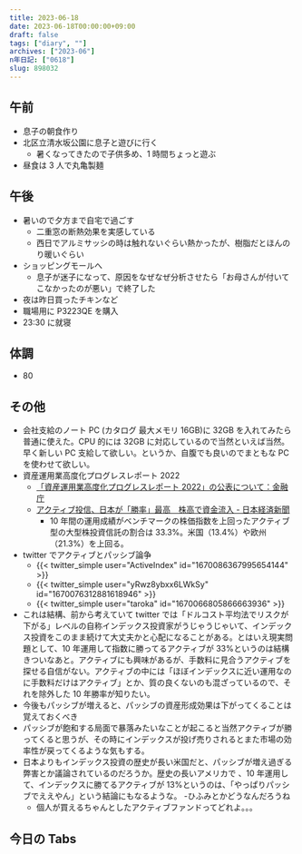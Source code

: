 ```yaml
---
title: 2023-06-18
date: 2023-06-18T00:00:00+09:00
draft: false
tags: ["diary", ""]
archives: ["2023-06"]
n年日記: ["0618"]
slug: 898032
---
```


## 午前

- 息子の朝食作り
- 北区立清水坂公園に息子と遊びに行く
  - 暑くなってきたので子供多め、1 時間ちょっと遊ぶ
- 昼食は 3 人で丸亀製麺

## 午後

- 暑いので夕方まで自宅で過ごす
  - 二重窓の断熱効果を実感している
  - 西日でアルミサッシの時は触れないぐらい熱かったが、樹脂だとほんのり暖いぐらい
- ショッピングモールへ
  - 息子が迷子になって、原因をなぜなぜ分析させたら「お母さんが付いてこなかったのが悪い」で終了した
- 夜は昨日買ったチキンなど
- 職場用に P3223QE を購入
- 23:30 に就寝

## 体調

- 80

## その他

- 会社支給のノート PC (カタログ 最大メモリ 16GB)に 32GB を入れてみたら普通に使えた。CPU 的には 32GB に対応しているので当然といえば当然。早く新しい PC 支給して欲しい。というか、自腹でも良いのでまともな PC を使わせて欲しい。
- 資産運用業高度化プログレスレポート 2022
  - [「資産運用業高度化プログレスレポート 2022」の公表について：金融庁](https://www.fsa.go.jp/news/r3/sonota/20220527/20220527.html)
  - [アクティブ投信、日本が「勝率」最高　株高で資金流入 - 日本経済新聞](https://www.nikkei.com/article/DGXZQOUB080N20Y3A600C2000000/)
    - 10 年間の運用成績がベンチマークの株価指数を上回ったアクティブ型の大型株投資信託の割合は 33.3%。米国（13.4%）や欧州（21.3%）を上回る。
- twitter でアクティブとパッシブ論争
  - {{< twitter_simple user="ActiveIndex" id="1670086367995654144" >}}
  - {{< twitter_simple user="yRwz8ybxx6LWkSy" id="1670076312881618946" >}}
  - {{< twitter_simple user="taroka" id="1670066805866663936" >}}
- これは結構、前から考えていて twitter では「ドルコスト平均法でリスクが下がる」レベルの自称インデックス投資家がうじゃうじゃいて、インデックス投資をこのまま続けて大丈夫かと心配になることがある。とはいえ現実問題として、10 年運用して指数に勝ってるアクティブが 33%というのは結構きついなあと。アクティブにも興味があるが、手数料に見合うアクティブを探せる自信がない。アクティブの中には「ほぼインデックスに近い運用なのに手数料だけはアクティブ」とか、質の良くないのも混ざっているので、それを除外した 10 年勝率が知りたい。
- 今後もパッシブが増えると、パッシブの資産形成効果は下がってくることは覚えておくべき
- パッシブが飽和する局面で暴落みたいなことが起こると当然アクティブが勝ってくると思うが、その時にインデックスが投げ売りされるとまた市場の効率性が戻ってくるような気もする。
- 日本よりもインデックス投資の歴史が長い米国だと、パッシブが増え過ぎる弊害とか議論されているのだろうか。歴史の長いアメリカで 、10 年運用して、インデックスに勝てるアクティブが 13%というのは、「やっぱりパッシブでええやん」という結論にもなるような。 -ひふみとかどうなんだろうね
  - 個人が買えるちゃんとしたアクティブファンドってどれよ。。。

## 今日の Tabs
